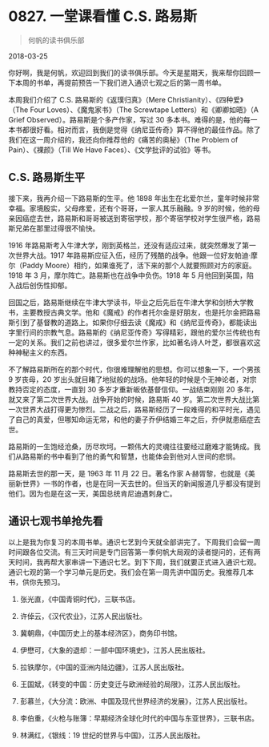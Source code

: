 # 0827. 一堂课看懂 C.S. 路易斯

> 何帆的读书俱乐部

2018-03-25

你好啊，我是何帆，欢迎回到我们的读书俱乐部。今天是星期天，我来帮你回顾一下本周的书单，再提前预告一下我们进入通识七观之后的第一周书单。

本周我们介绍了 C.S. 路易斯的《返璞归真》（Mere Christianity）、《四种爱》（The Four Loves）、《魔鬼家书》（The Screwtape Letters）和《卿卿如晤》（A Grief Observed）。路易斯是个多产作家，写过 30 多本书。难得的是，他的每一本书都很好看。相对而言，我倒是觉得《纳尼亚传奇》算不得他的最佳作品。除了我们在这一周介绍的，我还向你推荐他的《痛苦的奥秘》（The Problem of Pain）、《裸颜》（Till We Have Faces）、《文学批评的试验》等书。

## C.S. 路易斯生平

接下来，我再介绍一下路易斯的生平。他 1898 年出生在北爱尔兰，童年时候非常幸福。家境殷实，父母疼爱，还有个哥哥，一家人其乐融融。9 岁的时候，他的母亲因癌症去世，路易斯和哥哥被送到寄宿学校，那个寄宿学校对学生很严格，路易斯兄弟在那里过得很不愉快。

1916 年路易斯考入牛津大学，刚到英格兰，还没有适应过来，就突然爆发了第一次世界大战。1917 年路易斯应征入伍，经历了残酷的战争。他跟一位好友帕迪·摩尔（Paddy Moore）相约，如果谁死了，活下来的那个人就要照顾对方的家庭。1918 年 3 月，摩尔阵亡。路易斯也在战争中负伤。1918 年 5 月他回到英国，陷入战后创伤性抑郁。

回国之后，路易斯继续在牛津大学读书，毕业之后先后在牛津大学和剑桥大学教书，主要教授古典文学。他和《魔戒》的作者托尔金是好朋友，也是托尔金把路易斯引到了基督教的道路上。如果你仔细去读《魔戒》和《纳尼亚传奇》，都能读出字里行间的宗教气息。路易斯的《纳尼亚传奇》写得精彩，跟他的爱尔兰传统也有一定的关系。我们之前也讲过，很多爱尔兰作家，比如著名诗人叶芝，都很喜欢这种神秘主义的东西。

不了解路易斯所在的那个时代，你很难理解他的思想。你可以想象一下，一个男孩 9 岁丧母，20 岁出头就目睹了地狱般的战场。他年轻的时候是个无神论者，对宗教持否定的态度，一直到 30 多岁才重新皈依基督信仰。一战结束刚刚 20 多年，就又来了第二次世界大战。战争开始的时候，路易斯 40 岁。第二次世界大战比第一次世界大战打得更为惨烈。二战之后，路易斯经历了一段难得的和平时光，遇见了自己的真爱，但哪知命运无常，和他的妻子乔伊结婚三年之后，乔伊就患癌症去世。

路易斯的一生饱经沧桑，历尽坎坷。一颗伟大的灵魂往往要经过磨难才能铸成。我们从路易斯的书中看到了他的勇气和智慧，也能体会到他对人世间的悲悯。

路易斯去世的那一天，是 1963 年 11 月 22 日。著名作家 A·赫胥黎，也就是《美丽新世界》一书的作者，也是在同一天去世的。但当天的新闻报道几乎都没有提到他们。因为也是在这一天，美国总统肯尼迪遇刺身亡。

## 通识七观书单抢先看

以上是我为你复习的本周书单。通识七艺到今天就全部讲完了。下周我们会留一周时间跟各位交流。有三天时间是专门回答第一季何帆大局观的读者提问的，还有两天时间，我再帮大家串讲一下通识七艺。到下下周，我们就要正式进入通识七观。通识七观的第一个学习单元是历史。我们会在第一周先讲中国历史。我推荐几本书，供你先预习。

1. 张光直，《中国青铜时代》，三联书店。

2. 许倬云，《汉代农业》，江苏人民出版社。

3. 冀朝鼎，《中国历史上的基本经济区》，商务印书馆。

4. 伊懋可，《大象的退却：一部中国环境史》，江苏人民出版社。

5. 拉铁摩尔，《中国的亚洲内陆边疆》，江苏人民出版社。

6. 王国斌，《转变的中国：历史变迁与欧洲经验的局限》，江苏人民出版社。

7. 彭慕兰，《大分流：欧洲、中国及现代世界经济的发展》，江苏人民出版社。

8. 李伯重，《火枪与账簿：早期经济全球化时代的中国与东亚世界》，三联书店。

9. 林满红，《银线：19 世纪的世界与中国》，江苏人民出版社。

